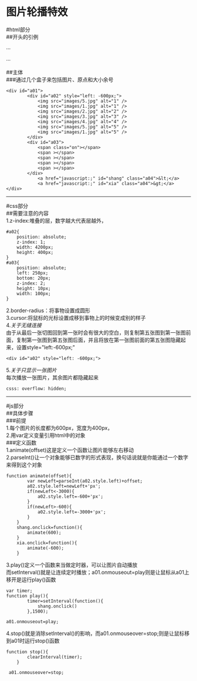 图片轮播特效
====
#html部分  
##开头的引例

···
<!DOCTYPE html>
<html lang="en">
<head>
    <meta charset="utf-8">
    <title></title>
    <link href="css1.css" rel="stylesheet" type="text/css"/>
    <script type="text/javascript" src="js1.js"></script>
    <style>
    </style>
</head>
<body>
</body>
</html>
···

##主体  
###通过几个盒子来包括图片、原点和大小余号  

```
<div id="a01">
        <div id="a02" style="left: -600px;">
            <img src="images/5.jpg" alt="1" />
            <img src="images/1.jpg" alt="1" />
            <img src="images/2.jpg" alt="2" />
            <img src="images/3.jpg" alt="3" />
            <img src="images/4.jpg" alt="4" />
            <img src="images/5.jpg" alt="5" />
            <img src="images/1.jpg" alt="5" />
        </div>
        <div id="a03">
            <span class="on"></span>
            <span ></span>
            <span ></span>
            <span ></span>
            <span ></span>
        </div>
            <a href="javascript:;" id="shang" class="a04">&lt;</a>
            <a href="javascript:;" id="xia" class="a04">&gt;</a>
</div>
```

---

#css部分  
##需要注意的内容  
1.z-index:堆叠的层，数字越大代表层越外，  

```
#a02{
    position: absolute;
    z-index: 1;
    width: 4200px;
    height: 400px;
}
#a03{
    position: absolute;
    left: 250px;
    bottom: 20px;
    z-index: 2;
    height: 10px;
    width: 100px;
}
```

2.border-radius：将事物设置成圆形  
3.cursor:将鼠标的光标设置成移到事物上的时候变成别的样子  
4.*关于无缝连接*  
由于从最后一张切图回到第一张时会有很大的空白，则复制第五张图到第一张图前面，复制第一张图到第五张图后面，并且将放在第一张图前面的第五张图隐藏起来，设置style="left:-600px;"  

```
<div id="a02" style="left: -600px;">
```

5.*关于只显示一张图片*  
每次播放一张图片，其余图片都隐藏起来  

```
csss: overflow: hidden;
```
---

#js部分  
##具体步骤  
###前提  
1.每个图片的长度都为600px，宽度为400px，  
2.用var定义变量引用html中的对象  
###定义函数  
1.animate(offset)这是定义一个函数让图片能够左右移动  
2.parseInt()让一个对象能够已数字的形式表现，换句话说就是你能通过一个数字来得到这个对象  

```
function animate(offset){
        var newLeft=parseInt(a02.style.left)+offset;
        a02.style.left=newLeft+'px';
        if(newLeft<-3000){
            a02.style.left=-600+'px';
        }
        if(newLeft>-600){
            a02.style.left=-3000+'px';
        }
    }
    shang.onclick=function(){
        animate(600);
    }
    xia.onclick=function(){
        animate(-600);
    }
```

3.play()定义一个函数来当做定时器，可以让图片自动播放  
而setInterval()就是让连续定时播放；a01.onmouseout=play则是让鼠标从a01上移开是运行play()函数  

```
var timer;
function play(){
        timer=setInterval(function(){
            shang.onclick()
        },1500);

a01.onmouseout=play;
```

4.stop()就是消除setInterval()的影响，而a01.onmouseover=stop;则是让鼠标移到a01时运行stop()函数  

```
function stop(){
        clearInterval(timer);
    }

 a01.onmouseover=stop;
```
